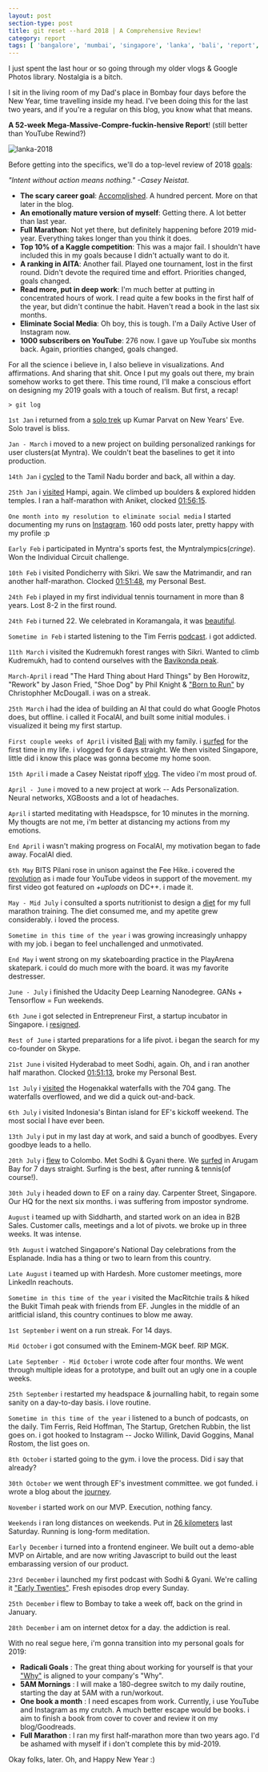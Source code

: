 ```yaml
---
layout: post
section-type: post
title: git reset --hard 2018 | A Comprehensive Review! 
category: report
tags: [ 'bangalore', 'mumbai', 'singapore', 'lanka', 'bali', 'report', 'startup' ]
---
```


I just spent the last hour or so going through my older vlogs & Google Photos library. Nostalgia is a bitch.

I sit in the living room of my Dad's place in Bombay four days before the New Year, time travelling inside my head. I've been doing this for the last two years, and if you're a regular on this blog, you know what that means.

**A 52-week Mega-Massive-Compre-fuckin-hensive Report**! (still better than YouTube Rewind?)

![lanka-2018]({{site.baseurl}}/images/IMG_20180724_132932776.jpg)

Before getting into the specifics, we'll do a top-level review of 2018 [goals](https://shubh24.github.io/shubh24.github.com/report/2017/12/28/2017-was-great-2018-will-be-better.html):

*"Intent without action means nothing." -Casey Neistat*. 

 - **The scary career goal**: [Accomplished](https://shubh24.github.io/shubh24.github.com/report/2018/11/04/What-I-'ve-been-upto,-and-what-'s-next.html?fbclid=IwAR3R_CkPGj8KL8CHShgLv72oiPcD-w1SwU88bJv3pSlKkcWGn2Yr0aox5zo). A hundred percent. More on that later in the blog.
 - **An emotionally mature version of myself**: Getting there. A lot better than last year.
 - **Full Marathon**: Not yet there, but definitely happening before 2019 mid-year. Everything takes longer than you think it does.	
 - **Top 10% of a Kaggle competition**: This was a major fail. I shouldn't have included this in my goals because I didn't actually want to do it.
 - **A ranking in AITA**: Another fail. Played one tournament, lost in the first round. Didn't devote the required time and effort. Priorities changed, goals changed.
 - **Read more, put in deep work**: I'm much better at putting in concentrated hours of work. I read quite a few books in the first half of the year, but didn't continue the habit. Haven't read a book in the last six months.
 - **Eliminate Social Media**: Oh boy, this is tough. I'm a Daily Active User of Instagram now.
 - **1000 subscribers on YouTube**: 276 now. I gave up YouTube six months back. Again, priorities changed, goals changed.

For all the science i believe in, I also believe in visualizations. And affirmations. And sharing that shit. Once I put my goals out there, my brain somehow works to get there. This time round, I'll make a conscious effort on designing my 2019 goals with a touch of realism. But first, a recap!

`> git log`

`1st Jan` i returned from a [solo trek](https://youtu.be/JfXJ4HHZ8nc) up Kumar Parvat on New Years' Eve. Solo travel is bliss.

`Jan - March` i moved to a new project on building personalized rankings for user clusters(at Myntra). We couldn't beat the baselines to get it into production. 

`14th Jan` i [cycled](https://youtu.be/InuZ9XrCXfs) to the Tamil Nadu border and back, all within a day.

`25th Jan` i [visited](https://youtu.be/4q9vmEUPeaE) Hampi, again. We climbed up boulders & explored hidden temples. I ran a half-marathon with Aniket, clocked [01:56:15](https://youtu.be/ItbKiflqDS0).

`One month into my resolution to eliminate social media` I started documenting my runs on [Instagram](https://www.instagram.com/the.travelling.salesman/). 160 odd posts later, pretty happy with my profile :p

`Early Feb` i participated in Myntra's sports fest, the Myntralympics(*cringe*). Won the Individual Circuit challenge.

`10th Feb` i visited Pondicherry with Sikri. We saw the Matrimandir, and ran another half-marathon. Clocked [01:51:48](https://youtu.be/GFpYREG-pxM), my Personal Best.

`24th Feb` i played in my first individual tennis tournament in more than 8 years. Lost 8-2 in the first round.

`24th Feb` i turned 22. We celebrated in Koramangala, it was [beautiful](https://youtu.be/QjncUUCcYb8).

`Sometime in Feb` i started listening to the Tim Ferris [podcast](https://tim.blog/podcast/). i got addicted. 

`11th March` i visited the Kudremukh forest ranges with Sikri. Wanted to climb Kudremukh, had to contend ourselves with the [Bavikonda peak](https://youtu.be/9pt7tC3cPWQ).

`March-April` i read "The Hard Thing about Hard Things" by Ben Horowitz, "Rework" by Jason Fried, "Shoe Dog" by Phil Knight & ["Born to Run"](https://youtu.be/PRJfGxrZLn8) by Christophher McDougall. i was on a streak.

`25th March` i had the idea of building an AI that could do what Google Photos does, but offline. i called it FocalAI, and built some initial modules. i visualized it being my first startup.

`First couple weeks of April` i visited [Bali](https://youtu.be/r0iDl2KNkvk) with my family. i [surfed](https://youtu.be/LeDZ-51PRw0) for the first time in my life. i vlogged for 6 days straight. We then visited Singapore, little did i know this place was gonna become my home soon.

`15th April` i made a Casey Neistat ripoff [vlog](https://youtu.be/cxwfaOeLqYk). The video i'm most proud of.

`April - June` i moved to a new project at work -- Ads Personalization. Neural networks, XGBoosts and a lot of headaches.

`April` i started meditating with Headspsce, for 10 minutes in the morning. My thougts are not me, i'm better at distancing my actions from my emotions.

`End April` i wasn't making progress on FocalAI, my motivation began to fade away. FocalAI died.

`6th May` BITS Pilani rose in unison against the Fee Hike. i covered the [revolution](https://youtu.be/AnJpzTnA2hM) as i made four YouTube videos in support of the movement. my first video got featured on *+uploads* on DC++. i made it.

`May - Mid July` i consulted a sports nutritionist to design a [diet](https://photos.app.goo.gl/ibsHnsbTG54rfp5r9) for my full marathon training. The diet consumed me, and my apetite grew considerably. i loved the process.

`Sometime in this time of the year` i was growing increasingly unhappy with my job. i began to feel unchallenged and unmotivated.

`End May` i went strong on my skateboarding practice in the PlayArena skatepark. i could do much more with the board. it was my favorite destresser.

`June - July` i finished the Udacity Deep Learning Nanodegree. GANs + Tensorflow = Fun weekends.

`6th June` i got selected in Entrepreneur First, a startup incubator in Singapore. i [resigned](https://youtu.be/-HmzUS3Id1M). 

`Rest of June` i started preparations for a life pivot. i began the search for my co-founder on Skype.

`21st June` i visited Hyderabad to meet Sodhi, again. Oh, and i ran another half marathon. Clocked [01:51:13](https://youtu.be/g0xuoIRgRZU), broke my Personal Best.

`1st July` i [visited](https://youtu.be/WgtGOcuSLQs) the Hogenakkal waterfalls with the 704 gang. The waterfalls overflowed, and we did a quick out-and-back.

`6th July` i visited Indonesia's Bintan island for EF's kickoff weekend. The most social I have ever been.

`13th July` i put in my last day at work, and said a bunch of goodbyes. Every goodbye leads to a hello.

`20th July` i [flew](https://youtu.be/4wsh-ig3s_k) to Colombo. Met Sodhi & Gyani there. We [surfed](https://youtu.be/rVgJI4qvTTc) in Arugam Bay for 7 days straight. Surfing is the best, after running & tennis(of course!).

`30th July` i headed down to EF on a rainy day. Carpenter Street, Singapore. Our HQ for the next six months. i was suffering from impostor syndrome. 

`August` i teamed up with Siddharth, and started work on an idea in B2B Sales. Customer calls, meetings and a lot of pivots. we broke up in three weeks. It was intense.

`9th August` i watched Singapore's National Day celebrations from the Esplanade. India has a thing or two to learn from this country.

`Late August` i teamed up with Hardesh. More customer meetings, more LinkedIn reachouts. 

`Sometime in this time of the year` i visited the MacRitchie trails & hiked the Bukit Timah peak with friends from EF. Jungles in the middle of an aritficial island, this country continues to blow me away.

`1st September` i went on a run streak. For 14 days. 

`Mid October` i got consumed with the Eminem-MGK beef. RIP MGK.

`Late September - Mid October` i wrote code after four months. We went through multiple ideas for a prototype, and built out an ugly one in a couple weeks. 

`25th September` i restarted my headspace & journalling habit, to regain some sanity on a day-to-day basis. i love routine.

`Sometime in this time of the year` i listened to a bunch of podcasts, on the daily. Tim Ferris, Reid Hoffman, The Startup, Gretchen Rubbin, the list goes on. i got hooked to Instagram -- Jocko Willink, David Goggins, Manal Rostom, the list goes on. 

`8th October` i started going to the gym. i love the process. Did i say that already?

`30th October` we went through EF's investment committee. we got funded. i wrote a blog about the [journey](https://shubh24.github.io/shubh24.github.com/report/2018/11/04/What-I-'ve-been-upto,-and-what-'s-next.html).

`November` i started work on our MVP. Execution, nothing fancy.

`Weekends` i ran long distances on weekends. Put in [26 kilometers](https://www.instagram.com/p/BrsK-Sulz4f/) last Saturday. Running is long-form meditation.

`Early December` i turned into a frontend engineer. We built out a demo-able MVP on Airtable, and are now writing Javascript to build out the least embarassing version of our product.

`23rd December` i launched my first podcast with Sodhi & Gyani. We're calling it ["Early Twenties"](https://anchor.fm/earlytwenties). Fresh episodes drop every Sunday.

`25th December` i flew to Bombay to take a week off, back on the grind in January.

`28th December` i am on internet detox for a day. the addiction is real.

With no real segue here, i'm gonna transition into my personal goals for 2019:

 - **Radicali Goals** : The great thing about working for yourself is that your ["Why"](https://www.youtube.com/watch?v=qp0HIF3SfI4) is aligned to your company's "Why". 
 - **5AM Mornings** : I will make a 180-degree switch to my daily routine, starting the day at 5AM with a run/workout.
 - **One book a month** : I need escapes from work. Currently, i use YouTube and Instagram as my crutch. A much better escape would be books. i aim to finish a book from cover to cover and review it on my blog/Goodreads.
 - **Full Marathon** : I ran my first half-marathon more than two years ago. I'd be ashamed with myself if i don't complete this by mid-2019.

Okay folks, later. Oh, and Happy New Year :)